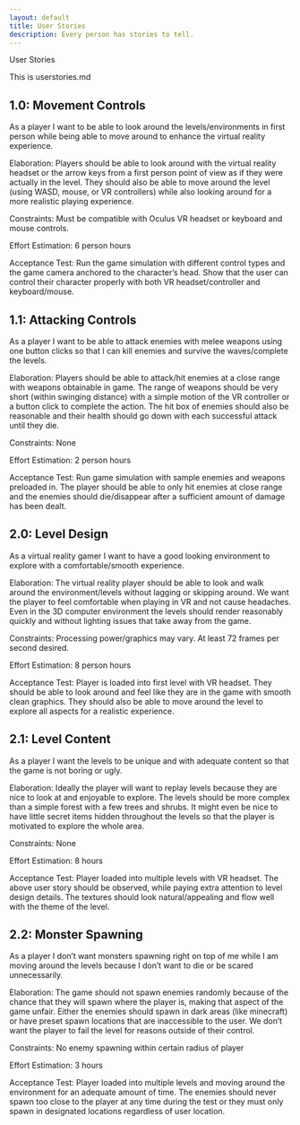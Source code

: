 ```yaml
---
layout: default
title: User Stories
description: Every person has stories to tell.
---
```

<p>User Stories</p>
<p>This is userstories.md</p>

## 1.0: Movement Controls
As a player I want to be able to look around the levels/environments in first person while being able to move around to enhance the virtual reality experience.

Elaboration: Players should be able to look around with the virtual reality headset or the arrow keys from a first person point of view as if they were actually in the level. They should also be able to move around the level (using WASD, mouse, or VR controllers) while also looking around for a more realistic playing experience. 

Constraints: Must be compatible with Oculus VR headset or keyboard and mouse controls.

Effort Estimation: 6 person hours

Acceptance Test: Run the game simulation with different control types and the game camera anchored to the character’s head. Show that the user can control their character properly with both VR headset/controller and keyboard/mouse.

## 1.1: Attacking Controls
As a player I want to be able to attack enemies with melee weapons using one button clicks so that I can kill enemies and survive the waves/complete the levels.

Elaboration: Players should be able to attack/hit enemies at a close range with weapons obtainable in game. The range of weapons should be very short (within swinging distance) with a simple motion of the VR controller or a button click to complete the action. The hit box of enemies should also be reasonable and their health should go down with each successful attack until they die.

Constraints: None

Effort Estimation: 2 person hours

Acceptance Test: Run game simulation with sample enemies and weapons preloaded in. The player should be able to only hit enemies at close range and the enemies should die/disappear after a sufficient amount of damage has been dealt. 

## 2.0: Level Design 
As a virtual reality gamer I want to have a good looking environment to explore with a comfortable/smooth experience.

Elaboration: The virtual reality player should be able to look and walk around the environment/levels without lagging or skipping around. We want the player to feel comfortable when playing in VR and not cause headaches. Even in the 3D computer environment the levels should render reasonably quickly and without lighting issues that take away from the game. 

Constraints: Processing power/graphics may vary. At least 72 frames per second desired.

Effort Estimation: 8 person hours

Acceptance Test: Player is loaded into first level with VR headset. They should be able to look around and feel like they are in the game with smooth clean graphics. They should also be able to move around the level to explore all aspects for a realistic experience.

## 2.1: Level Content
As a player I want the levels to be unique and with adequate content so that the game is not boring or ugly.

Elaboration: Ideally the player will want to replay levels because they are nice to look at and enjoyable to explore. The levels should be more complex than a simple forest with a few trees and shrubs. It might even be nice to have little secret items hidden throughout the levels so that the player is motivated to explore the whole area. 

Constraints: None

Effort Estimation: 8 hours

Acceptance Test: Player loaded into multiple levels with VR headset. The above user story should be observed, while paying extra attention to level design details. The textures should look natural/appealing and flow well with the theme of the level. 

## 2.2: Monster Spawning
As a player I don’t want monsters spawning right on top of me while I am moving around the levels because I don’t want to die or be scared unnecessarily. 

Elaboration: The game should not spawn enemies randomly because of the chance that they will spawn where the player is, making that aspect of the game unfair. Either the enemies should spawn in dark areas (like minecraft) or have preset spawn locations that are inaccessible to the user. We don’t want the player to fail the level for reasons outside of their control.

Constraints: No enemy spawning within certain radius of player

Effort Estimation: 3 hours

Acceptance Test: Player loaded into multiple levels and moving around the environment for an adequate amount of time. The enemies should never spawn too close to the player at any time during the test or they must only spawn in designated locations regardless of user location. 

